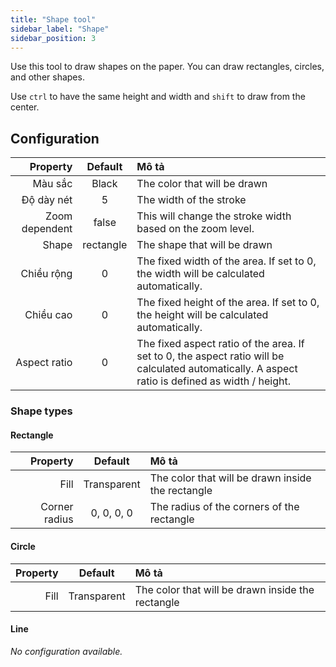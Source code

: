 ```yaml
---
title: "Shape tool"
sidebar_label: "Shape"
sidebar_position: 3
---
```



Use this tool to draw shapes on the paper. You can draw rectangles, circles, and other shapes.

Use `ctrl` to have the same height and width and `shift` to draw from the center.

## Configuration

|       Property |  Default  | Mô tả                                                                                                                                            |
| --------------:|:---------:|:------------------------------------------------------------------------------------------------------------------------------------------------ |
|        Màu sắc |   Black   | The color that will be drawn                                                                                                                     |
|     Độ dày nét |     5     | The width of the stroke                                                                                                                          |
| Zoom dependent |   false   | This will change the stroke width based on the zoom level.                                                                                       |
|          Shape | rectangle | The shape that will be drawn                                                                                                                     |
|     Chiều rộng |     0     | The fixed width of the area. If set to 0, the width will be calculated automatically.                                                            |
|      Chiều cao |     0     | The fixed height of the area. If set to 0, the height will be calculated automatically.                                                          |
|   Aspect ratio |     0     | The fixed aspect ratio of the area. If set to 0, the aspect ratio will be calculated automatically. A aspect ratio is defined as width / height. |

### Shape types

#### Rectangle

|      Property |   Default   | Mô tả                                             |
| -------------:|:-----------:|:------------------------------------------------- |
|          Fill | Transparent | The color that will be drawn inside the rectangle |
| Corner radius | 0, 0, 0, 0  | The radius of the corners of the rectangle        |

#### Circle

| Property |   Default   | Mô tả                                             |
| --------:|:-----------:|:------------------------------------------------- |
|     Fill | Transparent | The color that will be drawn inside the rectangle |

#### Line

*No configuration available.*

